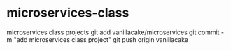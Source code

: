 # microservices-class
microservices class projects
git add vanillacake/microservices
git commit -m "add microservices class project"
git push origin vanillacake
